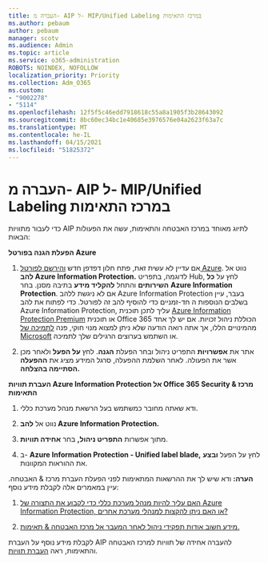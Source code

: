 ```yaml
---
title: העברה מ- AIP ל- MIP/Unified Labeling במרכז התאימות
ms.author: pebaum
author: pebaum
manager: scotv
ms.audience: Admin
ms.topic: article
ms.service: o365-administration
ROBOTS: NOINDEX, NOFOLLOW
localization_priority: Priority
ms.collection: Adm_O365
ms.custom:
- "9002278"
- "5114"
ms.openlocfilehash: 12f5f5c46edd7918618c55a8a1905f3b28643092
ms.sourcegitcommit: 8bc60ec34bc1e40685e3976576e04a2623f63a7c
ms.translationtype: MT
ms.contentlocale: he-IL
ms.lasthandoff: 04/15/2021
ms.locfileid: "51825372"
---
```

# <a name="migration-from-aip-to-mipunified-labeling-in-the-compliance-center"></a>העברה מ- AIP ל- MIP/Unified Labeling במרכז התאימות

כדי לעבור מתוויות AIP לתיוג מאוחד במרכז האבטחה והתאימות, עשה את הפעולות הבאות:

**הפעלת הגנה בפורטל Azure**

1. אם עדיין לא עשית זאת, פתח חלון דפדפן חדש [והירשם לפורטל Azure](https://docs.microsoft.com/azure/information-protection/deploy-use/configure-policy#signing-in-to-the-azure-portal). נווט אל **להב Azure Information Protection.** לדוגמה, בתפריט Hub, לחץ על **כל השירותים** והתחל **להקליד מידע** בתיבה מסנן. בחר **Azure Information Protection**. אם לא ניגשת ללהב Azure Information Protection בעבר, [](https://docs.microsoft.com/azure/information-protection/deploy-use/configure-policy#to-access-the-azure-information-protection-blade-for-the-first-time) עיין בשלבים הנוספות ה חד-זמניים כדי להוסיף להב זה לפורטל. כדי לפתוח את להב Azure Information Protection, עליך לתכן תוכנית [Azure Information Protection Premium](https://www.microsoft.com/cloud-platform/azure-information-protection-pricing) או תוכנית Office 365 הכוללת ניהול זכויות. אם יש לך אחד מהמינויים הללו, אך אתה רואה הודעה שלא ניתן למצוא מנוי חוקי, פנה [לתמיכה של Microsoft](https://docs.microsoft.com/azure/information-protection/get-started/information-support#to-contact-microsoft-support) או השתמש בערוצים הרגילים שלך לתמיכה.

2. אתר את **אפשרויות** התפריט ניהול ובחר הפעלת **הגנה**. לחץ **על הפעל** ולאחר מכן אשר את הפעולה. לאחר השלמת ההפעלה, סרגל המידע מציג את **ההפעלה הסתיימה בהצלחה.**

**העברת תוויות Azure Information Protection אל Office 365 Security & מרכז התאימות**

1. ודא שאתה מחובר כמשתמש בעל הרשאת מנהל מערכת כללי.

2. נווט אל **להב Azure Information Protection.**

3. מתוך אפשרות **התפריט ניהול,** בחר **אחידה תוויות**.

4. ב- **Azure Information Protection - Unified label blade,** לחץ על הפעל **ובצע** את ההוראות המקוונות.

**הערה:** ודא שיש לך את ההרשאות המתאימות לפני הפעלת העברת מרכז & האבטחה. עיין במאמרים אלה לקבלת מידע נוסף:

1. [האם עליך להיות מנהל מערכת כללי כדי לקבוע את התצורה של Azure Information Protection, או האם ניתן להקצות למנהלי מערכת אחרים?](https://docs.microsoft.com/azure/information-protection/faqs#do-you-need-to-be-a-global-admin-to-configure-azure-information-protection-or-can-i-delegate-to-other-administrators)

2. [מידע חשוב אודות תפקידי ניהול לאחר המעבר אל מרכז האבטחה & תאימות.](https://docs.microsoft.com/azure/information-protection/configure-policy-migrate-labels#important-information-about-administrative-roles)

לקבלת מידע נוסף על העברת AIP להעברה אחידה של תוויות למרכז האבטחה והתאימות, ראה [העברת תוויות](https://docs.microsoft.com/azure/information-protection/configure-policy-migrate-labels).
